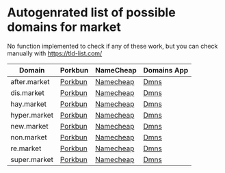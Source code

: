 # Autogenrated list of possible domains for market

No function implemented to check if any of these work, but you can check manually with https://tld-list.com/

| Domain | Porkbun | NameCheap | Domains App |
|---|---|---|---|
| after.market | [Porkbun](https://porkbun.com/checkout/search?prb=e814663da1&tlds=&idnLanguage=&search=search&q=after.market) | [Namecheap](https://www.namecheap.com/domains/registration/results/?domain=after.market) | [Dmns](https://dmns.app/domains?q=after.market) |
| dis.market | [Porkbun](https://porkbun.com/checkout/search?prb=e814663da1&tlds=&idnLanguage=&search=search&q=dis.market) | [Namecheap](https://www.namecheap.com/domains/registration/results/?domain=dis.market) | [Dmns](https://dmns.app/domains?q=dis.market) |
| hay.market | [Porkbun](https://porkbun.com/checkout/search?prb=e814663da1&tlds=&idnLanguage=&search=search&q=hay.market) | [Namecheap](https://www.namecheap.com/domains/registration/results/?domain=hay.market) | [Dmns](https://dmns.app/domains?q=hay.market) |
| hyper.market | [Porkbun](https://porkbun.com/checkout/search?prb=e814663da1&tlds=&idnLanguage=&search=search&q=hyper.market) | [Namecheap](https://www.namecheap.com/domains/registration/results/?domain=hyper.market) | [Dmns](https://dmns.app/domains?q=hyper.market) |
| new.market | [Porkbun](https://porkbun.com/checkout/search?prb=e814663da1&tlds=&idnLanguage=&search=search&q=new.market) | [Namecheap](https://www.namecheap.com/domains/registration/results/?domain=new.market) | [Dmns](https://dmns.app/domains?q=new.market) |
| non.market | [Porkbun](https://porkbun.com/checkout/search?prb=e814663da1&tlds=&idnLanguage=&search=search&q=non.market) | [Namecheap](https://www.namecheap.com/domains/registration/results/?domain=non.market) | [Dmns](https://dmns.app/domains?q=non.market) |
| re.market | [Porkbun](https://porkbun.com/checkout/search?prb=e814663da1&tlds=&idnLanguage=&search=search&q=re.market) | [Namecheap](https://www.namecheap.com/domains/registration/results/?domain=re.market) | [Dmns](https://dmns.app/domains?q=re.market) |
| super.market | [Porkbun](https://porkbun.com/checkout/search?prb=e814663da1&tlds=&idnLanguage=&search=search&q=super.market) | [Namecheap](https://www.namecheap.com/domains/registration/results/?domain=super.market) | [Dmns](https://dmns.app/domains?q=super.market) |

